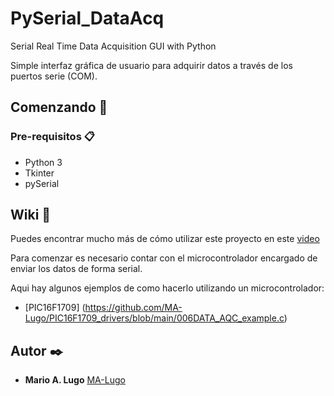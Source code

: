# PySerial_DataAcq

Serial Real Time Data Acquisition GUI with Python

Simple interfaz gráfica de usuario para adquirir datos a través de los puertos serie (COM).  

## Comenzando 🚀

### Pre-requisitos 📋

* Python 3
* Tkinter
* pySerial

## Wiki 📖

Puedes encontrar mucho más de cómo utilizar este proyecto en este [video](https://youtube.com)

Para comenzar es necesario contar con el microcontrolador encargado de enviar
los datos de forma serial.

Aqui hay algunos ejemplos de como hacerlo utilizando un microcontrolador:
* [PIC16F1709] (https://github.com/MA-Lugo/PIC16F1709_drivers/blob/main/006DATA_AQC_example.c)

## Autor ✒️

* **Mario A. Lugo**  [MA-Lugo](https://github.com/MA-Lugo)

